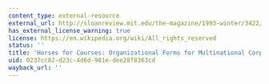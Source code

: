 ```yaml
---
content_type: external-resource
external_url: http://sloanreview.mit.edu/the-magazine/1993-winter/3422/horses-for-courses-organizational-forms-for-multinational-corporations/
has_external_license_warning: true
license: https://en.wikipedia.org/wiki/All_rights_reserved
status: ''
title: 'Horses for Courses: Organizational Forms for Multinational Corporations'
uid: 0237cc82-d23c-4d6d-981e-dee28f8363cd
wayback_url: ''
---
```

